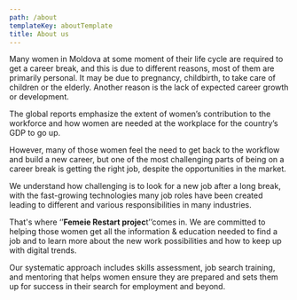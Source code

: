```yaml
---
path: /about
templateKey: aboutTemplate
title: About us
---
```

Many women in Moldova at some moment of their life cycle are required to get a career break, and this is due to different reasons, most of them are primarily personal. It may be due to pregnancy, childbirth, to take care of children or the elderly. Another reason is the lack of expected career growth or development.



The global reports emphasize the extent of women’s contribution to the workforce and how women are needed at the workplace for the country’s GDP to go up.



However, many of those women feel the need to get back to the workflow and build a new career, but one of the most challenging parts of being on a career break is getting the right job, despite the opportunities in the market.



We understand how challenging is to look for a new job after a long break, with the fast-growing technologies many job roles have been created leading to different and various responsibilities in many industries.



That's where ‘’**Femeie Restart projec**t’’comes in. We are committed to helping those  women get all the information & education needed to find a job and to learn more about the new work possibilities and how to keep up with digital trends. 



Our systematic approach includes skills assessment, job search training, and mentoring that helps women ensure they are prepared and sets them up for success in their search for employment and beyond.
